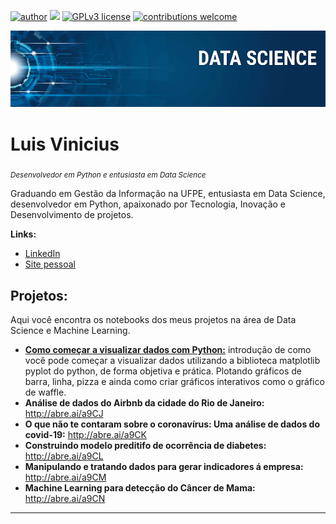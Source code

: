 [![author](https://img.shields.io/badge/author-LuisVinicius-red.svg)](https://www.linkedin.com/in/luislauriano/) [![](https://img.shields.io/badge/python-3.7+-blue.svg)](https://www.python.org/downloads/release/python-365/) [![GPLv3 license](https://img.shields.io/badge/License-GPLv3-blue.svg)](http://perso.crans.org/besson/LICENSE.html) [![contributions welcome](https://img.shields.io/badge/contributions-welcome-brightgreen.svg?style=flat)](https://github.com/luislauriano/data_science)

<p align="center">
  <img src="Img/banner.png" >
</p>

# Luis Vinicius
<sub>*Desenvolvedor em Python e entusiasta em Data Science*</sub>

Graduando em Gestão da Informação na UFPE, entusiasta em Data Science, desenvolvedor em Python, apaixonado por Tecnologia, Inovação e Desenvolvimento de projetos.

**Links:**

* [LinkedIn](https://www.linkedin.com/in/luislauriano)
* [Site pessoal](http://luisvinicius.epizy.com/)



## Projetos:

Aqui você encontra os notebooks dos meus projetos na área de Data Science e Machine Learning.
                                                                                                                                                         
* **[Como começar a visualizar dados com Python:](http://abre.ai/a9CI)** 
introdução de como você pode começar a visualizar dados utilizando a biblioteca matplotlib pyplot do python, de forma objetiva e prática. Plotando gráficos de barra, linha, pizza e ainda como criar gráficos interativos como o gráfico de waffle.
* **Análise de dados do Airbnb da cidade do Rio de Janeiro:** http://abre.ai/a9CJ
* **O que não te contaram sobre o coronavírus: Uma análise de dados do covid-19:** http://abre.ai/a9CK
* **Construindo modelo preditifo de ocorrência de diabetes:** http://abre.ai/a9CL
* **Manipulando e tratando dados para gerar indicadores á empresa:** http://abre.ai/a9CM
* **Machine Learning para detecção do Câncer de Mama:**  http://abre.ai/a9CN
---
